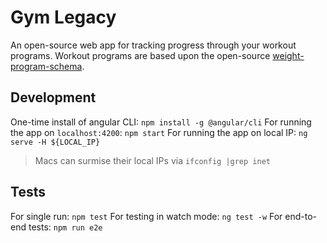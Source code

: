 # Gym Legacy
An open-source web app for tracking progress through your workout programs.
Workout programs are based upon the open-source
[weight-program-schema](https://github.com/colbywhite/weight-program-schema).

## Development
One-time install of angular CLI: `npm install -g @angular/cli`
For running the app on `localhost:4200`: `npm start`
For running the app on local IP: `ng serve -H ${LOCAL_IP}`
> Macs can surmise their local IPs via `ifconfig |grep inet`

## Tests
For single run: `npm test`
For testing in watch mode: `ng test -w`
For end-to-end tests: `npm run e2e`
